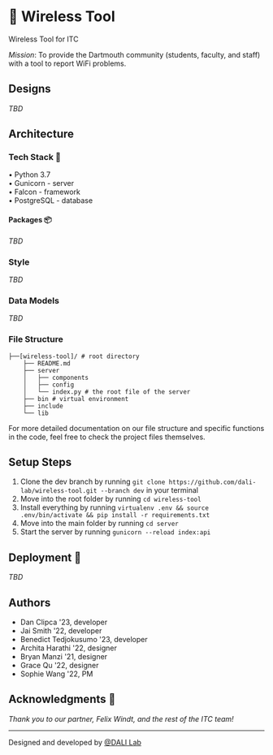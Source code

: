 # 📡 Wireless Tool

Wireless Tool for ITC

*Mission*: To provide the Dartmouth community (students, faculty, and staff) with a tool to report WiFi problems.

## Designs
*TBD*

## Architecture
### Tech Stack 🥞
• Python 3.7\
• Gunicorn - server\
• Falcon - framework\
• PostgreSQL - database

#### Packages 📦
*TBD*

### Style
*TBD*

### Data Models
*TBD*

### File Structure

```
├──[wireless-tool]/ # root directory
    ├── README.md
    ├── server
    │   ├── components
    │   ├── config
    │   └── index.py # the root file of the server
    ├── bin # virtual environment        
    ├── include
    └── lib
```

For more detailed documentation on our file structure and specific functions in the code, feel free to check the project files themselves.

## Setup Steps 
1. Clone the dev branch by running `git clone https://github.com/dali-lab/wireless-tool.git --branch dev` in your terminal
2. Move into the root folder by running `cd wireless-tool`
3. Install everything by running `virtualenv .env && source .env/bin/activate && pip install -r requirements.txt`
4. Move into the main folder by running `cd server`
5. Start the server by running `gunicorn --reload index:api`

## Deployment 🚀
*TBD*

## Authors
* Dan Clipca '23, developer
* Jai Smith '22, developer
* Benedict Tedjokusumo '23, developer
* Archita Harathi '22, designer
* Bryan Manzi '21, designer
* Grace Qu '22, designer
* Sophie Wang '22, PM

## Acknowledgments 🤝
*Thank you to our partner, Felix Windt, and the rest of the ITC team!*

---
Designed and developed by [@DALI Lab](https://github.com/dali-lab)

